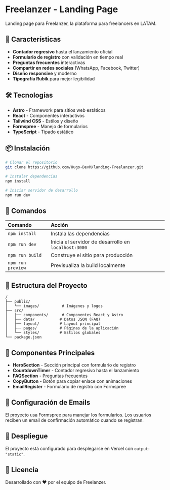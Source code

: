 # Freelanzer - Landing Page

Landing page para Freelanzer, la plataforma para freelancers en LATAM.

## 🚀 Características

- **Contador regresivo** hasta el lanzamiento oficial
- **Formulario de registro** con validación en tiempo real
- **Preguntas frecuentes** interactivas
- **Compartir en redes sociales** (WhatsApp, Facebook, Twitter)
- **Diseño responsive** y moderno
- **Tipografía Rubik** para mejor legibilidad

## 🛠️ Tecnologías

- **Astro** - Framework para sitios web estáticos
- **React** - Componentes interactivos
- **Tailwind CSS** - Estilos y diseño
- **Formspree** - Manejo de formularios
- **TypeScript** - Tipado estático

## 📦 Instalación

```bash
# Clonar el repositorio
git clone https://github.com/Hugo-DevM/landing-Freelanzer.git

# Instalar dependencias
npm install

# Iniciar servidor de desarrollo
npm run dev
```

## 🧞 Comandos

| Comando           | Acción                                               |
| :---------------- | :--------------------------------------------------- |
| `npm install`     | Instala las dependencias                             |
| `npm run dev`     | Inicia el servidor de desarrollo en `localhost:3000` |
| `npm run build`   | Construye el sitio para producción                   |
| `npm run preview` | Previsualiza la build localmente                     |

## 📁 Estructura del Proyecto

```
/
├── public/
│   └── images/          # Imágenes y logos
├── src/
│   ├── components/      # Componentes React y Astro
│   ├── data/           # Datos JSON (FAQ)
│   ├── layout/         # Layout principal
│   ├── pages/          # Páginas de la aplicación
│   └── styles/         # Estilos globales
└── package.json
```

## 🎨 Componentes Principales

- **HeroSection** - Sección principal con formulario de registro
- **CountdownTimer** - Contador regresivo hasta el lanzamiento
- **FAQSection** - Preguntas frecuentes
- **CopyButton** - Botón para copiar enlace con animaciones
- **EmailRegister** - Formulario de registro con Formspree

## 📧 Configuración de Emails

El proyecto usa Formspree para manejar los formularios. Los usuarios reciben un email de confirmación automático cuando se registran.

## 🚀 Despliegue

El proyecto está configurado para desplegarse en Vercel con `output: "static"`.

## 📄 Licencia

Desarrollado con ❤️ por el equipo de Freelanzer.
